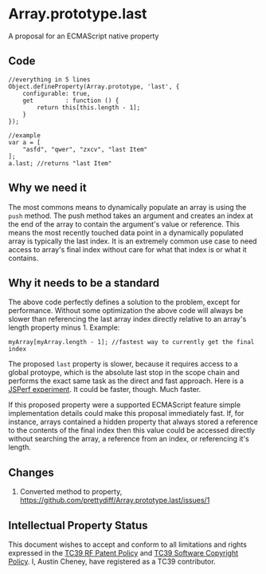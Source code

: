 # Array.prototype.last
A proposal for an ECMAScript native property

Code
---

    //everything in 5 lines
    Object.defineProperty(Array.prototype, 'last', {
        configurable: true,
        get         : function () {
            return this[this.length - 1];
        }
    });

    //example
    var a = [
        "asfd", "qwer", "zxcv", "last Item"
    ];
    a.last; //returns "last Item"

Why we need it
---

The most commons means to dynamically populate an array is using the `push`
method. The push method takes an argument and creates an index at the end of the
array to contain the argument's value or reference. This means the most recently
touched data point in a dynamically populated array is typically the last index.
It is an extremely common use case to need access to array's final index without
care for what that index is or what it contains.

Why it needs to be a standard
---

The above code perfectly defines a solution to the problem, except for
performance. Without some optimization the above code will always be slower than
referencing the last array index directly relative to an array's length property
minus 1.  Example:

    myArray[myArray.length - 1]; //fastest way to currently get the final index

The proposed `last` property is slower, because it requires access to a global
protoype, which is the absolute last stop in the scope chain and performs the
exact same task as the direct and fast approach. Here is a
[JSPerf experiment](http://jsperf.com/array-prototype-last/2). It could be faster,
though. Much faster.

If this proposed property were a supported ECMAScript feature simple
implementation details could make this proposal immediately fast. If, for
instance, arrays contained a hidden property that always stored a reference to
the contents of the final index then this value could be accessed directly
without searching the array, a reference from an index, or referencing it's
length.

Changes
---

1. Converted method to property, https://github.com/prettydiff/Array.prototype.last/issues/1

Intellectual Property Status
---

This document wishes to accept and conform to all limitations and rights
expressed in the
[TC39 RF Patent Policy](http://www.ecma-international.org/memento/TC39%20policy/Ecma%20Experimental%20TC39%20Royalty-Free%20Patent%20Policy.pdf)
and
[TC39 Software Copyright Policy](http://www.ecma-international.org/memento/TC39%20experimental%20policy.htm).
I, Austin Cheney, have registered as a TC39 contributor.
